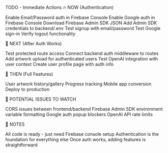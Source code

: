 TODO - Immediate Actions
🔥 NOW (Authentication)

 Enable Email/Password auth in Firebase Console
 Enable Google auth in Firebase Console
 Download Firebase Admin SDK JSON
 Add Admin SDK credentials to backend/.env
 Test signup with email/password
 Test Google sign-in
 Verify logout functionality

🎯 NEXT (After Auth Works)

 Test protected route access
 Connect backend auth middleware to routes
 Add artwork upload for authenticated users
 Test OpenAI integration with user context
 Create user profile page with auth info

🚀 THEN (Full Features)

 User artwork history/gallery
 Progress tracking
 Mobile app conversion
 Deploy to production

🐛 POTENTIAL ISSUES TO WATCH

 CORS issues between frontend/backend
 Firebase Admin SDK environment variable formatting
 Google auth popup blockers
 OpenAI API rate limits

📝 NOTES

All code is ready - just need Firebase console setup
Authentication is the foundation for everything else
Once auth works, adding features is straightforward
